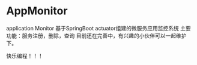 # AppMonitor
application Monitor
基于SpringBoot  actuator组建的微服务应用监控系统
主要功能：服务注册，删除，查询
目前还在完善中，有兴趣的小伙伴可以一起维护下。


快乐编程！！！
